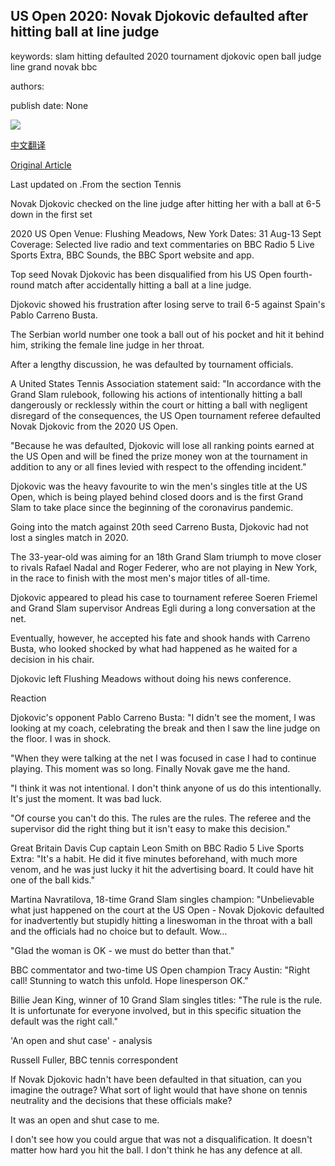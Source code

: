 ## US Open 2020: Novak Djokovic defaulted after hitting ball at line judge

keywords: slam hitting defaulted 2020 tournament djokovic open ball judge line grand novak bbc

authors: 

publish date: None

![](https://ichef.bbci.co.uk/live-experience/cps/624/cpsprodpb/17990/production/_114265669_gettyimages-1271007178.jpg)

[中文翻译](US%20Open%202020%3A%20Novak%20Djokovic%20defaulted%20after%20hitting%20ball%20at%20line%20judge_zh.md)

[Original Article](https://www.bbc.com/sport/tennis/54051920)

Last updated on .From the section Tennis

Novak Djokovic checked on the line judge after hitting her with a ball at 6-5 down in the first set

2020 US Open Venue: Flushing Meadows, New York Dates: 31 Aug-13 Sept Coverage: Selected live radio and text commentaries on BBC Radio 5 Live Sports Extra, BBC Sounds, the BBC Sport website and app.

Top seed Novak Djokovic has been disqualified from his US Open fourth-round match after accidentally hitting a ball at a line judge.

Djokovic showed his frustration after losing serve to trail 6-5 against Spain's Pablo Carreno Busta.

The Serbian world number one took a ball out of his pocket and hit it behind him, striking the female line judge in her throat.

After a lengthy discussion, he was defaulted by tournament officials.

A United States Tennis Association statement said: "In accordance with the Grand Slam rulebook, following his actions of intentionally hitting a ball dangerously or recklessly within the court or hitting a ball with negligent disregard of the consequences, the US Open tournament referee defaulted Novak Djokovic from the 2020 US Open.

"Because he was defaulted, Djokovic will lose all ranking points earned at the US Open and will be fined the prize money won at the tournament in addition to any or all fines levied with respect to the offending incident."

Djokovic was the heavy favourite to win the men's singles title at the US Open, which is being played behind closed doors and is the first Grand Slam to take place since the beginning of the coronavirus pandemic.

Going into the match against 20th seed Carreno Busta, Djokovic had not lost a singles match in 2020.

The 33-year-old was aiming for an 18th Grand Slam triumph to move closer to rivals Rafael Nadal and Roger Federer, who are not playing in New York, in the race to finish with the most men's major titles of all-time.

Djokovic appeared to plead his case to tournament referee Soeren Friemel and Grand Slam supervisor Andreas Egli during a long conversation at the net.

Eventually, however, he accepted his fate and shook hands with Carreno Busta, who looked shocked by what had happened as he waited for a decision in his chair.

Djokovic left Flushing Meadows without doing his news conference.

Reaction

Djokovic's opponent Pablo Carreno Busta: "I didn't see the moment, I was looking at my coach, celebrating the break and then I saw the line judge on the floor. I was in shock.

"When they were talking at the net I was focused in case I had to continue playing. This moment was so long. Finally Novak gave me the hand.

"I think it was not intentional. I don't think anyone of us do this intentionally. It's just the moment. It was bad luck.

"Of course you can't do this. The rules are the rules. The referee and the supervisor did the right thing but it isn't easy to make this decision."

Great Britain Davis Cup captain Leon Smith on BBC Radio 5 Live Sports Extra: "It's a habit. He did it five minutes beforehand, with much more venom, and he was just lucky it hit the advertising board. It could have hit one of the ball kids."

Martina Navratilova, 18-time Grand Slam singles champion: "Unbelievable what just happened on the court at the US Open - Novak Djokovic defaulted for inadvertently but stupidly hitting a lineswoman in the throat with a ball and the officials had no choice but to default. Wow…

"Glad the woman is OK - we must do better than that."

BBC commentator and two-time US Open champion Tracy Austin: "Right call\! Stunning to watch this unfold. Hope linesperson OK."

Billie Jean King, winner of 10 Grand Slam singles titles: "The rule is the rule. It is unfortunate for everyone involved, but in this specific situation the default was the right call."

'An open and shut case' - analysis

Russell Fuller, BBC tennis correspondent

If Novak Djokovic hadn't have been defaulted in that situation, can you imagine the outrage? What sort of light would that have shone on tennis neutrality and the decisions that these officials make?

It was an open and shut case to me.

I don't see how you could argue that was not a disqualification. It doesn't matter how hard you hit the ball. I don't think he has any defence at all.